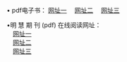 &#8226; pdf电子书：
<a href="http://66.joe.dj/p/" target="_blank">网址一</a>
　<a href="http://css22.gq/p/" target="_blank">网址二</a>
　<a href="http://77.dhm.ro:81/p/" target="_blank">网址三</a><br />

&#8226;明 慧 期 刊 (pdf) 在线阅读网址：<br />
　<a href="http://66.joe.dj:81/p/" target="_blank">网址一</a><br />
　<a href="http://css22.gq/p/" target="_blank">网址二</a><br />
　<a href="http://77.dhm.ro/p/" target="_blank">网址三</a><br />
